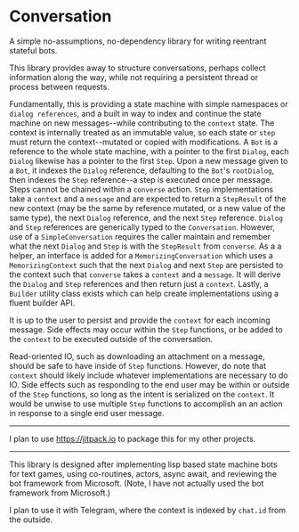 # Conversation

A simple no-assumptions, no-dependency library for writing reentrant stateful bots.

This library provides away to structure conversations, perhaps collect information
along the way, while not requiring a persistent thread or process between requests.

Fundamentally, this is providing a state machine with simple namespaces or `dialog
references`, and a built in way to index and continue the state machine on new 
messages--while contributing to the `context` state. The context is internally 
treated as an immutable value, so each state or `step` must return the
context--mutated or copied with modifications. A `Bot` is a reference to the whole
state machine, with a pointer to the first `Dialog`, each `Dialog` likewise has a
pointer to the first `Step`. Upon a new message given to a `Bot`, it indexes the
`Dialog` reference, defaulting to the `Bot`'s `rootDialog`, then indexes the `Step`
reference--a step is executed once per message. Steps cannot be chained within a
`converse` action. `Step` implementations take a `context` and a `message` and are
expected to return a `StepResult` of the new context (may be the same by
reference mutated, or a new value of the same type), the next `Dialog` reference,
and the next `Step` reference. `Dialog` and `Step` references are generically
typed to the `Conversation`. However, use of a `SimpleConversation` requires the
caller maintain and remember what the next `Dialog` and `Step` is with the
`StepResult` from `converse`. As a a helper, an interface is added for a
`MemorizingConversation` which uses a `MemorizingContext` such that the next
`Dialog` and next `Step` are persisted to the context such that `converse` takes
a `context` and a `message`. It will derive the `Dialog` and `Step` references
and then return just a `context`. Lastly, a `Builder` utility class exists which
can help create implementations using a fluent builder API.

It is up to the user to persist and provide the `context` for each incoming message.
Side effects may occur within the `Step` functions, or be added to the `context`
to be executed outside of the conversation. 

Read-oriented IO, such as downloading an attachment on a message, should be safe
to have inside of `Step` functions. However, do note that `context` should likely
include whatever implementations are necessary to do IO. Side effects such as
responding to the end user may be within or outside of the `Step` functions, so
long as the intent is serialized on the `context`. It would be unwise to use
multiple `Step` functions to accomplish an an action in response to a single
end user message.

---

I plan to use https://jitpack.io to package this for my other projects.

---

This library is designed after implementing lisp based state machine bots for
text games, using co-routines, actors, async await, and reviewing the bot
framework from Microsoft. (Note, I have not actually used the bot framework
from Microsoft.)

I plan to use it with Telegram, where the context is indexed by `chat.id` from
the outside.
